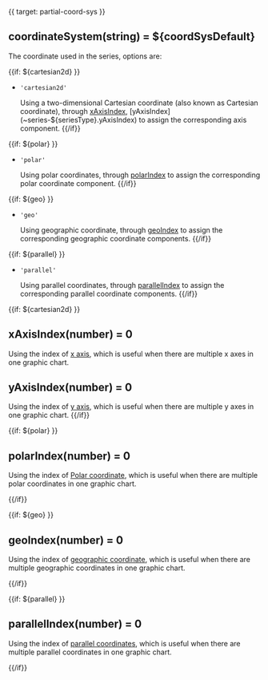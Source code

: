 {{ target: partial-coord-sys }}

## coordinateSystem(string) = ${coordSysDefault}

The coordinate used in the series,  options are:

{{if: ${cartesian2d} }}

+ `'cartesian2d'`

    Using a two-dimensional Cartesian coordinate (also known as Cartesian coordinate), through [xAxisIndex](~series-${seriesType}.xAxisIndex), [yAxisIndex](~series-${seriesType}.yAxisIndex) to assign the corresponding axis component.
{{/if}}

{{if: ${polar} }}

+ `'polar'`

    Using polar coordinates, through [polarIndex](~series-${seriesType}.polarIndex) to assign the corresponding polar coordinate component.
{{/if}}

{{if: ${geo} }}

+ `'geo'`

    Using geographic coordinate, through [geoIndex](~series-${seriesType}.geoIndex) to assign the corresponding geographic coordinate components.
{{/if}}

{{if: ${parallel} }}

+ `'parallel'`

    Using parallel coordinates, through [parallelIndex](~series-${seriesType}.parallelIndex) to assign the corresponding parallel coordinate components.
{{/if}}


{{if: ${cartesian2d} }}
## xAxisIndex(number) = 0

Using the index of  [x axis](~xAxis), which is  useful when there are multiple x axes in one graphic chart.

## yAxisIndex(number) = 0

Using the index of [y axis](~yAxis), which is  useful when there are multiple y axes in one graphic chart.
{{/if}}



{{if: ${polar} }}
## polarIndex(number) = 0

Using the index of [Polar coordinate](~polar), which is  useful when there are multiple polar coordinates in one graphic chart.

{{/if}}



{{if: ${geo} }}
## geoIndex(number) = 0

Using the index of [geographic coordinate](~geo), which is  useful when there are multiple geographic coordinates in one graphic chart.

{{/if}}



{{if: ${parallel} }}
## parallelIndex(number) = 0

Using the index of [parallel coordinates](~parallel), which is  useful when there are multiple parallel coordinates in one graphic chart.

{{/if}}